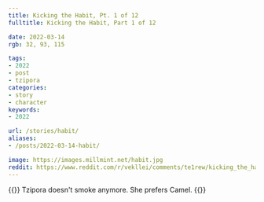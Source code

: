 ```yaml
---
title: Kicking the Habit, Pt. 1 of 12
fulltitle: Kicking the Habit, Part 1 of 12

date: 2022-03-14
rgb: 32, 93, 115

tags: 
- 2022
- post
- tzipora
categories:
- story
- character
keywords:
- 2022

url: /stories/habit/
aliases:
- /posts/2022-03-14-habit/

image: https://images.millmint.net/habit.jpg
reddit: https://www.reddit.com/r/vekllei/comments/te1rew/kicking_the_habit_pt_1_of_12/
---
```

{{<hint caption>}}
Tzipora doesn't smoke anymore. She prefers Camel.
{{</hint>}}